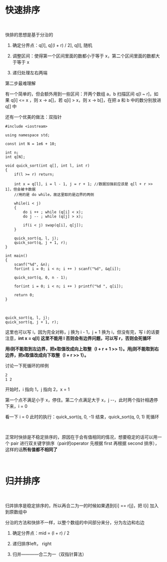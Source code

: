 # 快速排序

</br>

<p>快排的思想是基于分治的</p>

1. 确定分界点：q[l], q[(l + r) / 2], q[l], 随机

2. 调整区间：使得第一个区间里面的数都小于等于 x，第二个区间里面的数都大于等于 x

3. 递归处理左右两端

<p>第二步最难理解</p>

<p>有一个简单的，但会额外用到一些区间：开两个数组 a，b 扫描区间 q[l ~ r]，如果 q[i] <= x ，则 x -> a[]，若 q[i] > x，则 x -> b[]，在把 a 和 b 中的数分别放进 q[] 中</p>

<p>还有一个优美的做法：双指针</p>

```
#include <iostream>

using namespace std;

const int N = 1e6 + 10;

int n;
int q[N];

void quick_sort(int q[], int l, int r)
{
    if(l >= r) return;
    
    int x = q[l], i = l - 1, j = r + 1; //数据加强前应该是 q[l + r >> 1]，但会被卡数据
    //用的是 do while，故这里取的是边界的两侧
    
    while(i < j)
    {
        do i ++ ; while (q[i] < x);
        do j -- ; while (q[j] > x);
        
        if(i < j) swap(q[i], q[j]);
    }
    
    quick_sort(q, l, j);
    quick_sort(q, j + 1, r);
}

int main()
{
    scanf("%d", &n);
    for(int i = 0; i < n; i ++ ) scanf("%d", &q[i]);
    
    quick_sort(q, 0, n - 1);
    
    for(int i = 0; i < n; i ++ ) printf("%d ", q[i]);
    
    return 0;
}
```

</br>

```
quick_sort(q, l, j);
quick_sort(q, j + 1, r);
```

<p>这里也可以写 i，因为完全对称，j 换为 i - 1，j + 1 换为 i，但没有完，写 i 的话要注意，<b>int x = q[l] 这里不能用 l 否则会有边界问题，可以写 r，否则会死循环</b></p>

<b>用i则不能取到左边界，把x取值改成向上取整（l + r + 1 >> 1）。用j则不能取到右边界，把x取值改成向下取整（l + r >> 1）。</b>

<p>讨论一下死循环的样例</p>

```
2
1 2
```

<p>开始时，i 指向 1，j 指向 2，x = 1</p>

<p>第一个点不满足小于 x，停住。第二个点满足大于 x，j --，此时两个指针相遇停下来，i = 0</p>

<p>看一下 i = 0 此时的执行：quick_sort(q, 0, -1) 结束，quick_sort(q, 0, 1) 死循环</p>

</br>

<p>正常时快排是不稳定排序的，原因在于会有值相同的情况，想要稳定的话可以用一个 pair<int, int> 进行双关键字排序（pair的operator 先根据 first 再根据 second 排序），这样的话<b>所有值都不相同了</b></p>

</br>

# 归并排序

</br>

<p>归并排序是稳定排序的，所以再合二为一的时候如果遇到l[i] == r[j]，把 l[i] 加入到原数组中</p>

<p>分治的方法和快排不一样，以整个数组的中间部分来分，分为左边和右边</p>

1. 确定分界点：mid = (l + r) / 2

2. 递归排序left， right

3. 归并————合二为一（双指针算法）


































